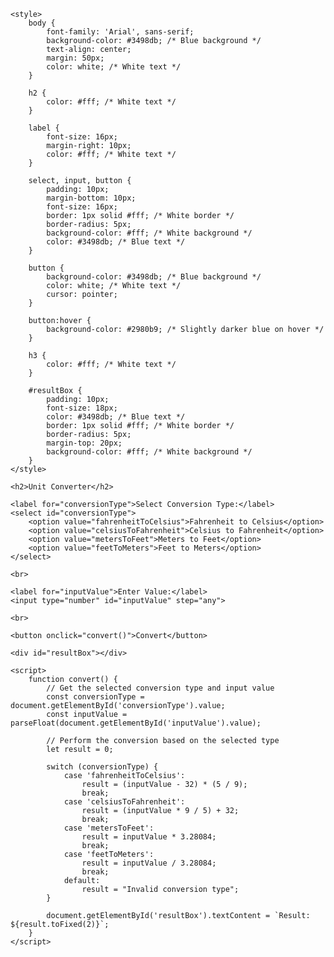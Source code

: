 <html lang="en">
<head>
    <meta charset="UTF-8">
    <meta name="viewport" content="width=device-width, initial-scale=1.0">
    <title>Unit Converter</title>

    <style>
        body {
            font-family: 'Arial', sans-serif;
            background-color: #3498db; /* Blue background */
            text-align: center;
            margin: 50px;
            color: white; /* White text */
        }

        h2 {
            color: #fff; /* White text */
        }

        label {
            font-size: 16px;
            margin-right: 10px;
            color: #fff; /* White text */
        }

        select, input, button {
            padding: 10px;
            margin-bottom: 10px;
            font-size: 16px;
            border: 1px solid #fff; /* White border */
            border-radius: 5px;
            background-color: #fff; /* White background */
            color: #3498db; /* Blue text */
        }

        button {
            background-color: #3498db; /* Blue background */
            color: white; /* White text */
            cursor: pointer;
        }

        button:hover {
            background-color: #2980b9; /* Slightly darker blue on hover */
        }

        h3 {
            color: #fff; /* White text */
        }

        #resultBox {
            padding: 10px;
            font-size: 18px;
            color: #3498db; /* Blue text */
            border: 1px solid #fff; /* White border */
            border-radius: 5px;
            margin-top: 20px;
            background-color: #fff; /* White background */
        }
    </style>
</head>
<body>

    <h2>Unit Converter</h2>

    <label for="conversionType">Select Conversion Type:</label>
    <select id="conversionType">
        <option value="fahrenheitToCelsius">Fahrenheit to Celsius</option>
        <option value="celsiusToFahrenheit">Celsius to Fahrenheit</option>
        <option value="metersToFeet">Meters to Feet</option>
        <option value="feetToMeters">Feet to Meters</option>
    </select>

    <br>

    <label for="inputValue">Enter Value:</label>
    <input type="number" id="inputValue" step="any">

    <br>

    <button onclick="convert()">Convert</button>

    <div id="resultBox"></div>

    <script>
        function convert() {
            // Get the selected conversion type and input value
            const conversionType = document.getElementById('conversionType').value;
            const inputValue = parseFloat(document.getElementById('inputValue').value);

            // Perform the conversion based on the selected type
            let result = 0;

            switch (conversionType) {
                case 'fahrenheitToCelsius':
                    result = (inputValue - 32) * (5 / 9);
                    break;
                case 'celsiusToFahrenheit':
                    result = (inputValue * 9 / 5) + 32;
                    break;
                case 'metersToFeet':
                    result = inputValue * 3.28084;
                    break;
                case 'feetToMeters':
                    result = inputValue / 3.28084;
                    break;
                default:
                    result = "Invalid conversion type";
            }

            document.getElementById('resultBox').textContent = `Result: ${result.toFixed(2)}`;
        }
    </script>

</body>
</html>
